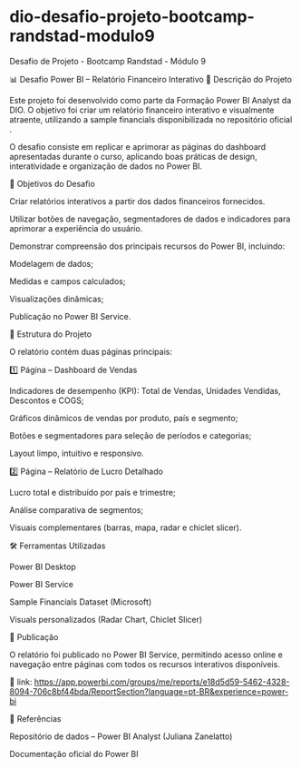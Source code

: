 # dio-desafio-projeto-bootcamp-randstad-modulo9
Desafio de Projeto - Bootcamp Randstad - Módulo 9

📊 Desafio Power BI – Relatório Financeiro Interativo
🧩 Descrição do Projeto

Este projeto foi desenvolvido como parte da Formação Power BI Analyst da DIO.
O objetivo foi criar um relatório financeiro interativo e visualmente atraente, utilizando a sample financials disponibilizada no repositório oficial
.

O desafio consiste em replicar e aprimorar as páginas do dashboard apresentadas durante o curso, aplicando boas práticas de design, interatividade e organização de dados no Power BI.

🎯 Objetivos do Desafio

Criar relatórios interativos a partir dos dados financeiros fornecidos.

Utilizar botões de navegação, segmentadores de dados e indicadores para aprimorar a experiência do usuário.

Demonstrar compreensão dos principais recursos do Power BI, incluindo:

Modelagem de dados;

Medidas e campos calculados;

Visualizações dinâmicas;

Publicação no Power BI Service.

📁 Estrutura do Projeto

O relatório contém duas páginas principais:

1️⃣ Página – Dashboard de Vendas

Indicadores de desempenho (KPI): Total de Vendas, Unidades Vendidas, Descontos e COGS;

Gráficos dinâmicos de vendas por produto, país e segmento;

Botões e segmentadores para seleção de períodos e categorias;

Layout limpo, intuitivo e responsivo.

2️⃣ Página – Relatório de Lucro Detalhado

Lucro total e distribuído por país e trimestre;

Análise comparativa de segmentos;

Visuais complementares (barras, mapa, radar e chiclet slicer).

🛠️ Ferramentas Utilizadas

Power BI Desktop

Power BI Service

Sample Financials Dataset (Microsoft)

Visuals personalizados (Radar Chart, Chiclet Slicer)

🚀 Publicação

O relatório foi publicado no Power BI Service, permitindo acesso online e navegação entre páginas com todos os recursos interativos disponíveis.

🔗 link: https://app.powerbi.com/groups/me/reports/e18d5d59-5462-4328-8094-706c8bf44bda/ReportSection?language=pt-BR&experience=power-bi

📎 Referências

Repositório de dados – Power BI Analyst (Juliana Zanelatto)

Documentação oficial do Power BI
